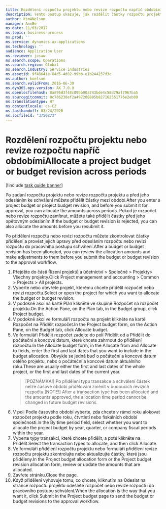 ```yaml
---
title: Rozdělení rozpočtu projektu nebo revize rozpočtu napříč obdobími
description: Tento postup ukazuje, jak rozdělit částky rozpočtu projektu na období.
author: KimANelson
manager: AnnBe
ms.date: 11/03/2017
ms.topic: business-process
ms.prod: ''
ms.service: dynamics-ax-applications
ms.technology: ''
audience: Application User
ms.reviewer: josaw
ms.search.scope: Operations
ms.search.region: Global
ms.search.industry: Service industries
ms.assetid: 9f48641e-84d5-4d02-99bb-e1b244237d3c
ms.author: knelson
ms.search.validFrom: 2016-06-30
ms.dyn365.ops.version: AX 7.0.0
ms.openlocfilehash: 8a895d3f48c09bb90a743bde4c58d79af7967ba5
ms.sourcegitcommit: 8c786230ef2a497280885b827162561776e2eb00
ms.translationtype: HT
ms.contentlocale: cs-CZ
ms.lasthandoff: 03/24/2020
ms.locfileid: "3750273"
---
```

# <a name="allocate-a-project-budget-or-budget-revision-across-periods"></a><span data-ttu-id="911e4-103">Rozdělení rozpočtu projektu nebo revize rozpočtu napříč obdobími</span><span class="sxs-lookup"><span data-stu-id="911e4-103">Allocate a project budget or budget revision across periods</span></span>

[!include [task guide banner](../../includes/task-guide-banner.md)]

<span data-ttu-id="911e4-104">Po zadání rozpočtu projektu nebo revize rozpočtu projektu a před jeho odesláním ke schválení můžete přidělit částky mezi období.</span><span class="sxs-lookup"><span data-stu-id="911e4-104">After you enter a project budget or project budget revision, and before you submit it for approval, you can allocate the amounts across periods.</span></span> <span data-ttu-id="911e4-105">Pokud je rozpočet nebo revize rozpočtu zamítnut, můžete také přidělit částky před jeho opětovným odesláním.</span><span class="sxs-lookup"><span data-stu-id="911e4-105">If the budget or budget revision is rejected, you can also allocate the amounts before you resubmit it.</span></span> 

<span data-ttu-id="911e4-106">Po přidělení rozpočtu nebo revizi rozpočtu můžete zkontrolovat částky přidělení a provést jejich úpravy před odesláním rozpočtu nebo revizi rozpočtu do pracovního postupu schválení.</span><span class="sxs-lookup"><span data-stu-id="911e4-106">After a budget or budget revision has been allocated, you can review the allocation amounts and make adjustments to them before you submit the budget or budget revision to the approval workflow.</span></span> 

1. <span data-ttu-id="911e4-107">Přejděte do části Řízení projektů a účetnictví > Společné > Projekty> Všechny projekty.</span><span class="sxs-lookup"><span data-stu-id="911e4-107">Click Project management and accounting > Common > Projects > All projects.</span></span> 
2. <span data-ttu-id="911e4-108">Vyberte nebo otevřete projekt, kterému chcete přidělit rozpočet nebo revizi rozpočtu.</span><span class="sxs-lookup"><span data-stu-id="911e4-108">Select or open the project for which you want to allocate the budget or budget revision.</span></span> 
3. <span data-ttu-id="911e4-109">V podokně akcí na kartě Plán klikněte ve skupině Rozpočet na rozpočet projektu.</span><span class="sxs-lookup"><span data-stu-id="911e4-109">On the Action Pane, on the Plan tab, in the Budget group, click Project budget.</span></span> 
4. <span data-ttu-id="911e4-110">V podokně akcí ve formuláři rozpočtu na projekt klikněte na kartě Rozpočet na Přidělit rozpočet.</span><span class="sxs-lookup"><span data-stu-id="911e4-110">In the Project budget form, on the Action Pane, on the Budget tab, click Allocate budget.</span></span> 
5. <span data-ttu-id="911e4-111">Ve formuláři Přidělit rozpočet zadejte do polí Přidělit od a Přidělit do počáteční a koncové datum, které chcete zahrnout do přidělení rozpočtu.</span><span class="sxs-lookup"><span data-stu-id="911e4-111">In the Allocate budget form, in the Allocate from and Allocate to fields, enter the first and last dates that you want to include in the budget allocation.</span></span> <span data-ttu-id="911e4-112">Obvykle se jedná buď o počáteční a koncové datum celého projektu, nebo o počáteční a koncové datum aktuálního roku.</span><span class="sxs-lookup"><span data-stu-id="911e4-112">These are usually either the first and last dates of the whole project, or the first and last dates of the current year.</span></span>  
   > <span data-ttu-id="911e4-113">[POZNÁMKA!] Po přidělení typu transakce a schválení částek nelze časové období přidělování změnit v budoucích revizích rozpočtu.</span><span class="sxs-lookup"><span data-stu-id="911e4-113">[NOTE!] After a transaction type has been allocated and the amounts approved, the allocation time period cannot be changed in future budget revisions.</span></span> 
6. <span data-ttu-id="911e4-114">V poli Podle časového období vyberte, zda chcete v rámci roku alokovat rozpočet projektu podle roku, čtvrtletí nebo fiskálních období společnosti.</span><span class="sxs-lookup"><span data-stu-id="911e4-114">In the By time period field, select whether you want to allocate the project budget by year, quarter, or company fiscal periods within the year.</span></span>
7. <span data-ttu-id="911e4-115">Vyberte typy transakcí, které chcete přidělit, a poté klikněte na Přidělit.</span><span class="sxs-lookup"><span data-stu-id="911e4-115">Select the transaction types to allocate, and then click Allocate.</span></span> 
8. <span data-ttu-id="911e4-116">Ve formuláři přidělení rozpočtu projektu nebo formuláři přidělení revize rozpočtu projektu zkontrolujte nebo aktualizujte částky, které jsou přiděleny.</span><span class="sxs-lookup"><span data-stu-id="911e4-116">In the Project budget allocation form or the Project budget revision allocation form, review or update the amounts that are allocated.</span></span> 
9. <span data-ttu-id="911e4-117">Zavřete stránku.</span><span class="sxs-lookup"><span data-stu-id="911e4-117">Close the page.</span></span>
10. <span data-ttu-id="911e4-118">Když přidělení vyhovuje tomu, co chcete, kliknutím na Odeslat na stránce rozpočtu projektu odešlete rozpočet nebo revize rozpočtu do pracovního postupu schválení.</span><span class="sxs-lookup"><span data-stu-id="911e4-118">When the allocation is the way that you want it, click Submit in the Project budget page to send the budget or budget revisions to the approval workflow.</span></span>  


